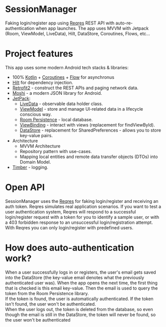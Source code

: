 # SessionManager
Faking login/register app using [Reqres](https://reqres.in/) REST API with auto-re-authentication when app launches. The app uses MVVM with Jetpack (Room, ViewModel, LiveData), Hilt, DataStore, Coroutines, Flows, etc...

# Project features
This app uses some modern Android tech stacks & libraries:
- 100% [Kotlin](https://kotlinlang.org/) + [Coroutines](https://github.com/Kotlin/kotlinx.coroutines) + [Flow](https://kotlin.github.io/kotlinx.coroutines/kotlinx-coroutines-core/kotlinx.coroutines.flow/) for asynchronus
- [Hilt](https://developer.android.com/training/dependency-injection/hilt-android) for dependency injection.
- [Retrofit2](https://github.com/square/retrofit) - construct the REST APIs and paging network data.
- [Moshi](https://github.com/square/moshi) - a modern JSON library for Android. 
- [JetPack](https://developer.android.com/jetpack):
  - [LiveData](https://developer.android.com/topic/libraries/architecture/livedata) - observable data holder class.
  - [ViewModel](https://developer.android.com/topic/libraries/architecture/viewmodel) - store and manage UI-related data in a lifecycle conscious way.
  - [Room Persistence](https://developer.android.com/training/data-storage/room) - local database.
  - [ViewBinding](https://developer.android.com/topic/libraries/view-binding) - interact with views (replacement for findViewById).
  - [DataStore](https://developer.android.com/topic/libraries/architecture/datastore) - replacement for SharedPreferences - allows you to store key-value pairs. 
- Architecture 
  - MVVM Architecture 
  - Repository pattern with use-cases.
  - Mapping local entities and remote data transfer objects (DTOs) into Domain Model.
- [Timber](https://github.com/JakeWharton/timber) - logging.

# Open API
SessionManager uses the [Reqres](https://reqres.in/) for faking login/register and receiving an auth token. Reqres simulates real application scenarios. If you want to test a user authentication system, Reqres will respond to a successful login/register request with a token for you to identify a sample user, or with a 403 forbidden response to an unsuccessful login/registration attempt. With Reqres you can only login/register with predefined users.

# How does auto-authentication work?
When a user successfully logs in or registers, the user's email gets saved into the DataStore (the key-value email denotes what the previously authenticated user was). When the app opens the next time, the first thing that is checked is this email key-value. Then the email is used to query the token from the Room Persistence library. </br> If the token is found, the user is automatically authenticated. If the token isn't found, the user won't be authenticated. </br>
When the user logs out, the token is deleted from the database, so even though the email is still in the DataStore, the token will never be found, so the user won't be authenticated
